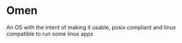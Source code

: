 # Omen

An OS with the intent of making it usable, posix compliant and linux compatible to run some linux apps